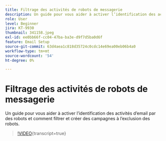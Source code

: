 ```yaml
---
title: Filtrage des activités de robots de messagerie
description: Un guide pour vous aider à activer l’identification des activités d’email par des robots et comment filtrer et créer des campagnes à l’exclusion des robots.
role: User
level: Beginner
jira: KT-9930
thumbnail: 341158.jpeg
exl-id: ee0bb66f-cc04-47ba-ba3e-d9f7d5ba0d6f
feature: Email Setup
source-git-commit: 63d4aea1c818d35724c0cdc14e69ea00eb06b4a0
workflow-type: tm+mt
source-wordcount: '54'
ht-degree: 0%

---
```


# Filtrage des activités de robots de messagerie

Un guide pour vous aider à activer l’identification des activités d’email par des robots et comment filtrer et créer des campagnes à l’exclusion des robots.

>[!VIDEO](https://video.tv.adobe.com/v/3445114/?quality=12&learn=on&captions=fre_fr){transcript=true}
